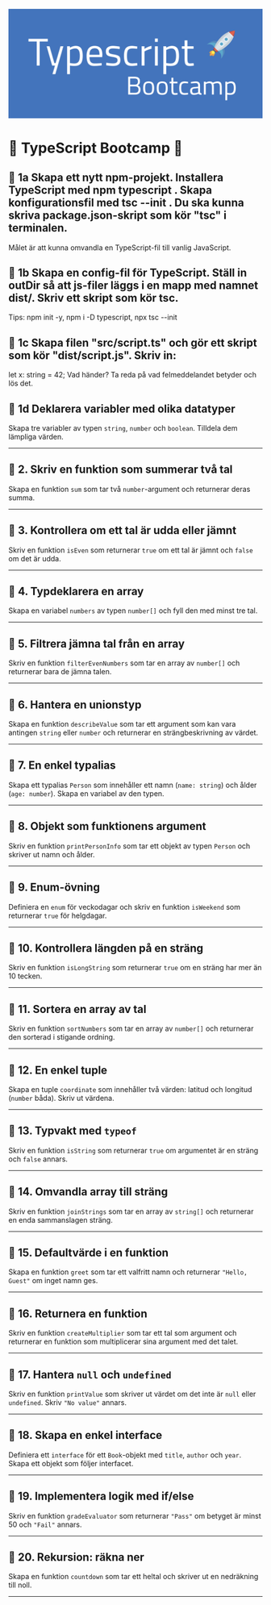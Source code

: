 ![ts bootcamp](./ts_bootcamp.png)
# 🚀 TypeScript Bootcamp 🚀

## 🧩 1a Skapa ett nytt npm-projekt. Installera TypeScript med npm typescript . Skapa konfigurationsfil med tsc --init . Du ska kunna skriva package.json-skript som kör "tsc" i terminalen.
Målet är att kunna omvandla en TypeScript-fil till vanlig JavaScript.

## 🧩 1b Skapa en config-fil för TypeScript. Ställ in outDir så att js-filer läggs i en mapp med namnet dist/. Skriv ett skript som kör tsc.
Tips: npm init -y, npm i -D typescript, npx tsc --init 

## 🧩 1c Skapa filen "src/script.ts" och gör ett skript som kör "dist/script.js". Skriv in:
let x: string = 42;
Vad händer? Ta reda på vad felmeddelandet betyder och lös det.

## 🧩 1d Deklarera variabler med olika datatyper
Skapa tre variabler av typen `string`, `number` och `boolean`. Tilldela dem lämpliga värden.

---

## 🧩 2. Skriv en funktion som summerar två tal
Skapa en funktion `sum` som tar två `number`-argument och returnerar deras summa.

---

## 🧩 3. Kontrollera om ett tal är udda eller jämnt
Skriv en funktion `isEven` som returnerar `true` om ett tal är jämnt och `false` om det är udda.

---

## 🧩 4. Typdeklarera en array
Skapa en variabel `numbers` av typen `number[]` och fyll den med minst tre tal.

---

## 🧩 5. Filtrera jämna tal från en array
Skriv en funktion `filterEvenNumbers` som tar en array av `number[]` och returnerar bara de jämna talen.

---

## 🧩 6. Hantera en unionstyp
Skapa en funktion `describeValue` som tar ett argument som kan vara antingen `string` eller `number` och returnerar en strängbeskrivning av värdet.

---

## 🧩 7. En enkel typalias
Skapa ett typalias `Person` som innehåller ett namn (`name: string`) och ålder (`age: number`). Skapa en variabel av den typen.

---

## 🧩 8. Objekt som funktionens argument
Skriv en funktion `printPersonInfo` som tar ett objekt av typen `Person` och skriver ut namn och ålder.

---

## 🧩 9. Enum-övning
Definiera en `enum` för veckodagar och skriv en funktion `isWeekend` som returnerar `true` för helgdagar.

---

## 🧩 10. Kontrollera längden på en sträng
Skriv en funktion `isLongString` som returnerar `true` om en sträng har mer än 10 tecken.

---

## 🧩 11. Sortera en array av tal
Skriv en funktion `sortNumbers` som tar en array av `number[]` och returnerar den sorterad i stigande ordning.

---

## 🧩 12. En enkel tuple
Skapa en tuple `coordinate` som innehåller två värden: latitud och longitud (`number` båda). Skriv ut värdena.

---

## 🧩 13. Typvakt med `typeof`
Skriv en funktion `isString` som returnerar `true` om argumentet är en sträng och `false` annars.

---

## 🧩 14. Omvandla array till sträng
Skriv en funktion `joinStrings` som tar en array av `string[]` och returnerar en enda sammanslagen sträng.

---

## 🧩 15. Defaultvärde i en funktion
Skapa en funktion `greet` som tar ett valfritt namn och returnerar `"Hello, Guest"` om inget namn ges.

---

## 🧩 16. Returnera en funktion
Skriv en funktion `createMultiplier` som tar ett tal som argument och returnerar en funktion som multiplicerar sina argument med det talet.

---

## 🧩 17. Hantera `null` och `undefined`
Skriv en funktion `printValue` som skriver ut värdet om det inte är `null` eller `undefined`. Skriv `"No value"` annars.

---

## 🧩 18. Skapa en enkel interface
Definiera ett `interface` för ett `Book`-objekt med `title`, `author` och `year`. Skapa ett objekt som följer interfacet.

---

## 🧩 19. Implementera logik med if/else
Skriv en funktion `gradeEvaluator` som returnerar `"Pass"` om betyget är minst 50 och `"Fail"` annars.

---

## 🧩 20. Rekursion: räkna ner
Skapa en funktion `countdown` som tar ett heltal och skriver ut en nedräkning till noll.

---

